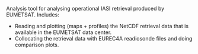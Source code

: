 Analysis tool for analysing operational IASI retrieval produced by 
EUMETSAT. Includes:
* Reading and plotting (maps + profiles) the NetCDF retrieval data that is available in the EUMETSAT
  data center.
* Collocating the retrieval data with EUREC4A readiosonde files and doing comparison plots.
